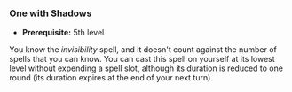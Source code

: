### One with Shadows
- **Prerequisite:** 5th level

You know the *invisibility* spell, and it doesn't count against the number of spells that you can know.
You can cast this spell on yourself at its lowest level without expending a spell slot, although its duration is reduced to one round (its duration expires at the end of your next turn).

<!--

-<< CHANGES >>-
- moved from no prerequisite (nerf)
- 2nd-level at-will ready by 7th
- now copies invisibility spell (buff)

Shroud of Shadow?

-->
